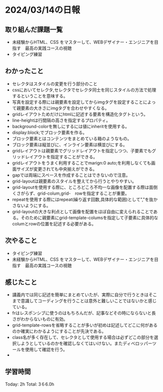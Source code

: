 # 2024/03/14の日報
## 取り組んだ課題一覧
* 未経験からHTML、CSS をマスターして、WEBデザイナー・エンジニアを目指す　最高の実践コースの視聴
* タイピング練習
## わかったこと
*  セレクタはスタイルの変更を行う部分のこと
*  cssにおいてセレクタ,セレクタでセレクタ同士を同じスタイルの方法で処理するということを意味する。
*  写真を設定する際には親要素を設定してからimgタグを設定することによって親要素の大きさにimgタグを合わせやすくなる。
*  gridレイアウトためだけにhtmlに記述する要素を構造化タグトという。
*  line-heightは行間隔の高さを指定するプロパティ。
*  background-colorを無しにするには値にinheritを使用する。
*  display:block;でブロック要素を作る。
*  ブロック要素とはコンテンツをまとめている箱のようなもの。
*  ブロック要素は縦並びに、インライン要素は横並びにする。
*  gridレイアウトは親要素でグリッドレイアウトを指定しつつ、子要素でもグリッドレイアウトを指定することができる。
*  gridレイアウトをうまく利用することでmarign:0 auto;を利用しなくても画面サイズが変更されても中央揃えができる。
*  gapでは両端にスペースを作成することはできないので注意。
*  grid-layoutは親要素のスタイルを整えてから行うとやりやすい。
*  grid-layoutを使用する際に、ところどころ不均一な画像を配置する際は面倒くさがらず、grid-colum,grid-　rowを指定することが重要。
*  repeatを使用する際にはrepeat(繰り返す回数,具体的な範囲)として","を抜かさないようにする。
*  grid-layoutの大きな利点として画像を配置をほぼ自由に変えられることである。そのために親要素にgrid-template-columsを指定して子要素に具体的なcolumとrowの位置を記述する必要がある。
## 次やること
* タイピング練習
* 未経験からHTML、CSS をマスターして、WEBデザイナー・エンジニアを目指す　最高の実践コースの視聴
## 感じたこと
* 講義内では同じ記述を簡単にまとめていたが、実際に自分で行うときはそこまで意識してコーディングを行うことは意外と難しいことではないかと感じている。
* frはレスポンシブに使うのはもちろんだが、記事などその時にならないと長さがわからないものに有効。
* grid-template-rowsを省略することが多いが初めは記述してどこに何があるのか確実にわかるようにすることが先決である。
* class名が多く存在して、セレクタとして使用する場合は必ずどこの部分を選択しようとしているのかを確認しなくてはいけない。またディベロッパーツールを使用して確認を行う。
* 
##  学習時間
Today: 2h
Total: 3６6.0h
